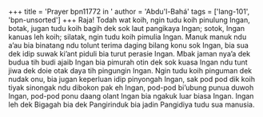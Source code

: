 +++
title = 'Prayer bpn11772 in '
author = 'Abdu'l-Bahá'
tags = ['lang-101', 'bpn-unsorted']
+++
Raja! Todah wat koih, ngin tudu koih pinulung Ingan, botak, jugan tudu koih bagih dek sok laut pangikaya Ingan; sotok, Ingan kanuas leh koih; silatak, ngin tudu koih pimulia Ingan. Manuk manuk ndu a’au bia binatang ndu tolunt terima daging bilang konu sok Ingan, bia sua dek idip suwak ki’ant piduli bia turut perasie Ingan. 
Mbak jaman nya’a dek budua tih budi ajaib Ingan bia pimurah otin dek sok kuasa Ingan ndu tunt jiwa dek doie otak daya tih pingungin Ingan.
Ngin tudu koih pinguman dek nudak onu, bia jugan keperluan idip pinyongah Ingan, sak pod pod dik koih tiyak sinongak ndu dibokon pak eh Ingan, pod-pod bi’ubung punua duwoh Ingan, pod-pod ponu daang olant Ingan bia ngakuk luar biasa Ingan. Ingan leh dek Bigagah bia dek Pangirinduk bia jadin Pangidiya tudu sua manusia.

